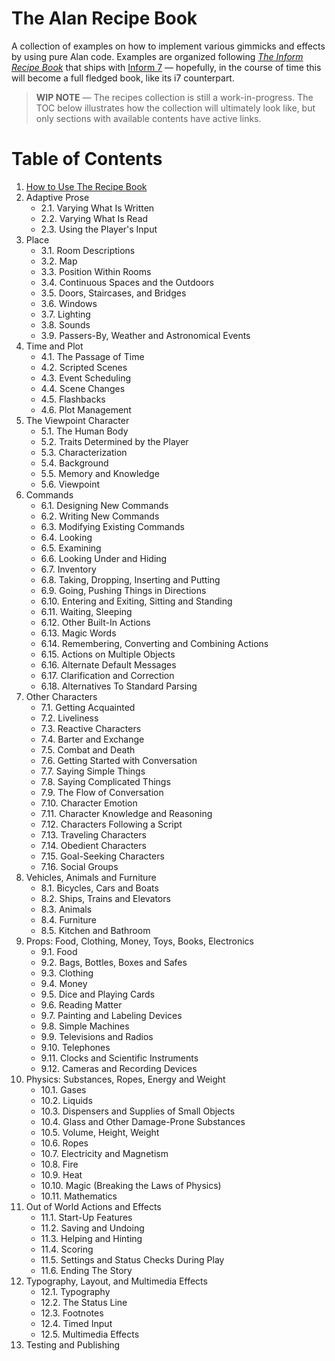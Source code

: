 # The Alan Recipe Book

A collection of examples on how to implement various gimmicks and effects by using pure Alan code.
Examples are organized following _[The Inform Recipe Book]_ that ships with [Inform 7] — hopefully, in the course of time this will become a full fledged book, like its i7 counterpart.

> __WIP NOTE__ — The recipes collection is still a work-in-progress.
> The TOC below illustrates how the collection will ultimately look like, but only sections with available contents have active links.

# Table of Contents

1. [How to Use The Recipe Book]
2. Adaptive Prose
    + 2.1. Varying What Is Written
    + 2.2. Varying What Is Read
    + 2.3. Using the Player's Input
3. Place
    + 3.1. Room Descriptions
    + 3.2. Map
    + 3.3. Position Within Rooms
    + 3.4. Continuous Spaces and the Outdoors
    + 3.5. Doors, Staircases, and Bridges
    + 3.6. Windows
    + 3.7. Lighting
    + 3.8. Sounds
    + 3.9. Passers-By, Weather and Astronomical Events
4. Time and Plot
    + 4.1. The Passage of Time
    + 4.2. Scripted Scenes
    + 4.3. Event Scheduling
    + 4.4. Scene Changes
    + 4.5. Flashbacks
    + 4.6. Plot Management
5. The Viewpoint Character
    + 5.1. The Human Body
    + 5.2. Traits Determined by the Player
    + 5.3. Characterization
    + 5.4. Background
    + 5.5. Memory and Knowledge
    + 5.6. Viewpoint
6. Commands
    + 6.1. Designing New Commands
    + 6.2. Writing New Commands
    + 6.3. Modifying Existing Commands
    + 6.4. Looking
    + 6.5. Examining
    + 6.6. Looking Under and Hiding
    + 6.7. Inventory
    + 6.8. Taking, Dropping, Inserting and Putting
    + 6.9. Going, Pushing Things in Directions
    + 6.10. Entering and Exiting, Sitting and Standing
    + 6.11. Waiting, Sleeping
    + 6.12. Other Built-In Actions
    + 6.13. Magic Words
    + 6.14. Remembering, Converting and Combining Actions
    + 6.15. Actions on Multiple Objects
    + 6.16. Alternate Default Messages
    + 6.17. Clarification and Correction
    + 6.18. Alternatives To Standard Parsing
7. Other Characters
    + 7.1. Getting Acquainted
    + 7.2. Liveliness
    + 7.3. Reactive Characters
    + 7.4. Barter and Exchange
    + 7.5. Combat and Death
    + 7.6. Getting Started with Conversation
    + 7.7. Saying Simple Things
    + 7.8. Saying Complicated Things
    + 7.9. The Flow of Conversation
    + 7.10. Character Emotion
    + 7.11. Character Knowledge and Reasoning
    + 7.12. Characters Following a Script
    + 7.13. Traveling Characters
    + 7.14. Obedient Characters
    + 7.15. Goal-Seeking Characters
    + 7.16. Social Groups
8. Vehicles, Animals and Furniture
    + 8.1. Bicycles, Cars and Boats
    + 8.2. Ships, Trains and Elevators
    + 8.3. Animals
    + 8.4. Furniture
    + 8.5. Kitchen and Bathroom
9. Props: Food, Clothing, Money, Toys, Books, Electronics
    + 9.1. Food
    + 9.2. Bags, Bottles, Boxes and Safes
    + 9.3. Clothing
    + 9.4. Money
    + 9.5. Dice and Playing Cards
    + 9.6. Reading Matter
    + 9.7. Painting and Labeling Devices
    + 9.8. Simple Machines
    + 9.9. Televisions and Radios
    + 9.10. Telephones
    + 9.11. Clocks and Scientific Instruments
    + 9.12. Cameras and Recording Devices
10. Physics: Substances, Ropes, Energy and Weight
    + 10.1. Gases
    + 10.2. Liquids
    + 10.3. Dispensers and Supplies of Small Objects
    + 10.4. Glass and Other Damage-Prone Substances
    + 10.5. Volume, Height, Weight
    + 10.6. Ropes
    + 10.7. Electricity and Magnetism
    + 10.8. Fire
    + 10.9. Heat
    + 10.10. Magic (Breaking the Laws of Physics)
    + 10.11. Mathematics
11. Out of World Actions and Effects
    + 11.1. Start-Up Features
    + 11.2. Saving and Undoing
    + 11.3. Helping and Hinting
    + 11.4. Scoring
    + 11.5. Settings and Status Checks During Play
    + 11.6. Ending The Story
12. Typography, Layout, and Multimedia Effects
    + 12.1. Typography
    + 12.2. The Status Line
    + 12.3. Footnotes
    + 12.4. Timed Input
    + 12.5. Multimedia Effects
13. Testing and Publishing


<!-----------------------------------------------------------------------------
                               REFERENCE LINKS
------------------------------------------------------------------------------>

[Inform 7]: http://inform7.com "Visit Inform 7 website"
[The Inform Recipe Book]: http://inform7.com/book/RB_1_1.html "View 'The Inform Recipe Book' online"

<!-- Contents Links -->

[How to Use The Recipe Book]: ./01/README.md "Go to chapter"

<!-- EOF -->